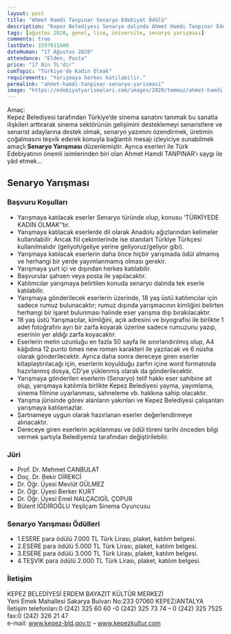 ```yaml
---
layout: post
title: "Ahmet Hamdi Tanpınar Senaryo Edebiyat Ödülü"
description: "Kepez Belediyesi Senaryo dalında Ahmet Hamdi Tanpınar Edebiyat Ödülü yarışması düzenlemektedir, son başvuru tarihi 17 Ağustos 2020' dir."
tags: [ağustos 2020, genel, lise, üniversite, senaryo yarışması]
comments: true
lastDate: 1597611600  
dateHuman: "17 Ağustos 2020"
attendance: "Elden, Posta"
price: "17 Bin TL'dir"
comTopic: "Türkiye'de Kadın Olmak"
requirements: "Yarışmaya herkes katılabilir."
permalink: "ahmet-hamdi-tanpinar-senaryo-yarismasi"
image: "https://edebiyatyarismalari.com/images/2020/temmuz/ahmet-hamdi-tanpinar-edebiyat-senaryo-yarismasi.jpg"
---
```


Amaç:  
Kepez Belediyesi tarafından Türkiye’de sinema sanatını tanımak bu sanatla ilişkileri arttırarak sinema sektörünün gelişimini desteklemeyi senaristlere ve senarist adaylarına destek olmak, senaryo yazımını özendirmek, üretimin çoğalmasını teşvik ederek konuyla bağlantılı mesajı izleyiciye sunabilmek amaçlı **Senaryo Yarışması** düzenlemiştir. Ayrıca eserleri ile Türk Edebiyatının önemli isimlerinden biri olan Ahmet Hamdi TANPINAR’ı saygı ile yâd etmek…  

## Senaryo Yarışması

### Başvuru Koşulları
- Yarışmaya katılacak eserler Senaryo türünde olup, konusu ‘TÜRKİYEDE KADIN OLMAK’’tır.
- Yarışmaya katılacak eserlerde dil olarak Anadolu ağızlarından kelimeler kullanılabilir. Ancak fiil çekimlerinde ise standart Türkiye Türkçesi kullanılmalıdır (geliyoh/geliye yerine geliyoruz/geliyor gibi).
- Yarışmaya katılacak eserlerin daha önce hiçbir yarışmada ödül almamış ve herhangi bir yerde yayımlanmamış olması gerekir.
- Yarışmaya yurt içi ve dışından herkes katılabilir.
- Başvurular şahsen veya posta ile yapılacaktır.
- Katılımcılar yarışmaya belirtilen konuda senaryo dalında tek eserle katılabilir.
- Yarışmaya gönderilecek eserlerin üzerinde, 18 yaş üstü katılımcılar için sadece rumuz bulunacaktır; rumuz dışında yarışmacının kimliğini belirten herhangi bir işaret bulunması halinde eser yarışma dışı bırakılacaktır.
- 18 yaş üstü Yarışmacılar, kimliğini, açık adresini ve biyografisi ile birlikte 1 adet fotoğrafını ayrı bir zarfa koyarak üzerine sadece rumuzunu yazıp, eserinin yer aldığı zarfa koyacaktır.
- Eserlerin metin uzunluğu en fazla 50 sayfa ile sınırlandırılmış olup, A4 kâğıdına 12 punto times new roman karakteri ile yazılacak ve 6 nüsha olarak gönderilecektir. Ayrıca daha sonra dereceye giren eserler kitaplaştırılacağı için, eserlerin koyulduğu zarfın içine word formatında hazırlanmış dosya, CD’ye yüklenmiş olarak da gönderilecektir.
- Yarışmaya gönderilen eserlerin (Senaryo) telif hakkı eser sahibine ait olup, yarışmaya katılımla birlikte Kepez Belediyesi yayma, yayımlama, sinema filmine uyarlanması, sahneleme vb. hakkına sahip olacaktır. 
- Yarışma jürisinde görev alanların yakınları ve Kepez Belediyesi çalışanları yarışmaya katılamazlar.
- Şartnameye uygun olarak hazırlanan eserler değerlendirmeye alınacaktır.
- Dereceye giren eserlerin açıklanması ve ödül töreni tarihi önceden bilgi vermek şartıyla Belediyemiz tarafından değiştirilebilir.

### Jüri
- Prof. Dr. Mehmet CANBULAT
- Doç. Dr. Bekir DİREKCİ
- Dr. Öğr. Üyesi Mevlüt GÜLMEZ
- Dr. Öğr. Üyesi Berker KURT
- Dr. Öğr. Üyesi Emel NALÇACIGİL ÇOPUR
- Bülent İĞDİROĞLU Yeşilçam Sinema Oyuncusu

### Senaryo Yarışması Ödülleri
- 1.ESERE para ödülü 7.000 TL Türk Lirası, plaket, katılım belgesi.
- 2.ESERE para ödülü 5.000 TL Türk Lirası, plaket, katılım belgesi.
- 3.ESERE para ödülü 3.000 TL Türk Lirası, plaket, katılım belgesi.
- 4.TEŞVİK para ödülü 2.000 TL Türk Lirası, plaket, katılım belgesi. 

### İletişim
KEPEZ BELEDİYESİ ERDEM BAYAZIT KÜLTÜR MERKEZİ  
Yeni Emek Mahallesi Sakarya Bulvarı No:233 07060 KEPEZ/ANTALYA  
İletişim telefonları:0 (242) 325 60 60 -0 (242) 325 73 74 – 0 (242) 325 7525 fax:0 (242) 326 21 47  
e-mail: www.kepez-bld.gov.tr – www.kepezkultur.com  